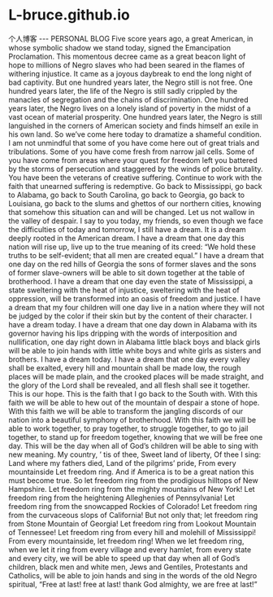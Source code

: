 # L-bruce.github.io
个人博客 --- PERSONAL BLOG
Five score years ago, a great American, in whose symbolic shadow we stand today, signed the Emancipation Proclamation. This momentous decree came as a great beacon light of hope to millions of Negro slaves who had been seared in the flames of withering injustice. It came as a joyous daybreak to end the long night of bad captivity.
    But one hundred years later, the Negro still is not free. One hundred years later, the life of the Negro is still sadly crippled by the manacles of segregation and the chains of discrimination. One hundred years later, the Negro lives on a lonely island of poverty in the midst of a vast ocean of material prosperity. One hundred years later, the Negro is still languished in the corners of American society and finds himself an exile in his own land. So we’ve come here today to dramatize a shameful condition.
    I am not unmindful that some of you have come here out of great trials and tribulations. Some of you have come fresh from narrow jail cells. Some of you have come from areas where your quest for freedom left you battered by the storms of persecution and staggered by the winds of police brutality. You have been the veterans of creative suffering. Continue to work with the faith that unearned suffering is redemptive.
Go back to Mississippi, go back to Alabama, go back to South Carolina, go back to Georgia, go back to Louisiana, go back to the slums and ghettos of our northern cities, knowing that somehow this situation can and will be changed. Let us not wallow in the valley of despair.
I say to you today, my friends, so even though we face the difficulties of today and tomorrow, I still have a dream. It is a dream deeply rooted in the American dream.
    I have a dream that one day this nation will rise up, live up to the true meaning of its creed: “We hold these truths to be self-evident; that all men are created equal.”
    I have a dream that one day on the red hills of Georgia the sons of former slaves and the sons of former slave-owners will be able to sit down together at the table of brotherhood.
    I have a dream that one day even the state of Mississippi, a state sweltering with the heat of injustice, sweltering with the heat of oppression, will be transformed into an oasis of freedom and justice.
    I have a dream that my four children will one day live in a nation where they will not be judged by the color if their skin but by the content of their character.
    I have a dream today.
    I have a dream that one day down in Alabama with its governor having his lips dripping with the words of interposition and nullification, one day right down in Alabama little black boys and black girls will be able to join hands with little white boys and white girls as sisters and brothers.
    I have a dream today.
    I have a dream that one day every valley shall be exalted, every hill and mountain shall be made low, the rough places will be made plain, and the crooked places will be made straight, and the glory of the Lord shall be revealed, and all flesh shall see it together.
This is our hope. This is the faith that I go back to the South with. With this faith we will be able to hew out of the mountain of despair a stone of hope. With this faith we will be able to transform the jangling discords of our nation into a beautiful symphony of brotherhood. With this faith we will be able to work together, to pray together, to struggle together, to go to jail together, to stand up for freedom together, knowing that we will be free one day.
    This will be the day when all of God’s children will be able to sing with new meaning. 
My country, ’ tis of thee,
Sweet land of liberty,
Of thee I sing:
Land where my fathers died,
Land of the pilgrims’ pride,
From every mountainside
Let freedom ring.
And if America is to be a great nation this must become true. So let freedom ring from the prodigious hilltops of New Hampshire.
Let freedom ring from the mighty mountains of New York!
Let freedom ring from the heightening Alleghenies of Pennsylvania!
Let freedom ring from the snowcapped Rockies of Colorado!
Let freedom ring from the curvaceous slops of California!
But not only that; let freedom ring from Stone Mountain of Georgia!
Let freedom ring from Lookout Mountain of Tennessee!
Let freedom ring from every hill and molehill of Mississippi!
From every mountainside, let freedom ring!
When we let freedom ring, when we let it ring from every village and every hamlet, from every state and every city, we will be able to speed up that day when all of God’s children, black men and white men, Jews and Gentiles, Protestants and Catholics, will be able to join hands and sing in the words of the old Negro spiritual, “Free at last! free at last! thank God almighty, we are free at last!”
